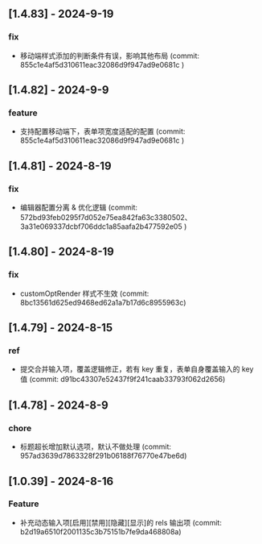 ## [1.4.83] - 2024-9-19

### fix

- 移动端样式添加的判断条件有误，影响其他布局 (commit: 855c1e4af5d310611eac32086d9f947ad9e0681c )

## [1.4.82] - 2024-9-9

### feature

- 支持配置移动端下，表单项宽度适配的配置 (commit: 855c1e4af5d310611eac32086d9f947ad9e0681c )

## [1.4.81] - 2024-8-19

### fix

- 编辑器配置分离 & 优化逻辑 (commit: 572bd93feb0295f7d052e75ea842fa63c3380502、 3a31e069337dcbf706ddc1a85aafa2b477592e05 )

## [1.4.80] - 2024-8-19

### fix

- customOptRender 样式不生效 (commit: 8bc13561d625ed9468ed62a1a7b17d6c8955963c)

## [1.4.79] - 2024-8-15

### ref

- 提交合并输入项，覆盖逻辑修正，若有 key 重复，表单自身覆盖输入的 key 值 (commit: d91bc43307e52437f9f241caab33793f062d2656)

## [1.4.78] - 2024-8-9

### chore

- 标题超长增加默认选项，默认不做处理 (commit: 957ad3639d7863328f291b06188f76770e47be6d)

## [1.0.39] - 2024-8-16

### Feature

- 补充动态输入项[启用][禁用][隐藏][显示]的 rels 输出项 (commit: b2d19a6510f2001135c3b75151b7fe9da468808a)
